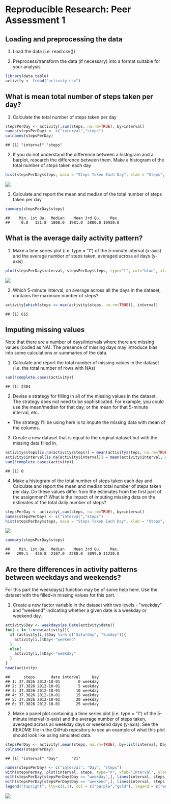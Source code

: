 # Reproducible Research: Peer Assessment 1

## Loading and preprocessing the data

1. Load the data (i.e. read.csv())

2. Preprocess/transform the data (if necessary) into a format suitable for your analysis


```r
library(data.table)
activity <- fread("activity.csv")
```

## What is mean total number of steps taken per day?

1. Calculate the total number of steps taken per day

```r
stepsPerDay <- activity[,sum(steps, na.rm=TRUE), by=interval]
names(stepsPerDay) <- c("interval","steps")
colnames(stepsPerDay)
```

```
## [1] "interval" "steps"
```

2. If you do not understand the difference between a histogram and a barplot, research the difference between them. Make a histogram of the total number of steps taken each day

```r
hist(stepsPerDay$steps, main = "Steps Taken Each Day", xlab = "Steps", border="blue", col="green", breaks=5)
```

![](Project1_files/figure-html/unnamed-chunk-3-1.png) 

3. Calculate and report the mean and median of the total number of steps taken per day



```r
summary(stepsPerDay$steps)
```

```
##    Min. 1st Qu.  Median    Mean 3rd Qu.    Max. 
##     0.0   131.8  1808.0  1981.0  2800.0 10930.0
```

## What is the average daily activity pattern?

1. Make a time series plot (i.e. type = "l") of the 5-minute interval (x-axis) and the average number of steps taken, averaged across all days (y-axis)



```r
plot(stepsPerDay$interval, stepsPerDay$steps, type="l", col="blue", xlab="Interval", ylab="Steps", main="Average Number of Steps")
```

![](Project1_files/figure-html/unnamed-chunk-5-1.png) 

2. Which 5-minute interval, on average across all the days in the dataset, contains the maximum number of steps?


```r
activity[which(steps == max(activity$steps, na.rm=TRUE)), interval]
```

```
## [1] 615
```
## Imputing missing values

Note that there are a number of days/intervals where there are missing values (coded as NA). The presence of missing days may introduce bias into some calculations or summaries of the data.

1. Calculate and report the total number of missing values in the dataset (i.e. the total number of rows with NAs)


```r
sum(!complete.cases(activity))
```

```
## [1] 2304
```


2. Devise a strategy for filling in all of the missing values in the dataset. The strategy does not need to be sophisticated. For example, you could use the mean/median for that day, or the mean for that 5-minute interval, etc.

- The strategy I'll be using here is to impute the missing data with mean of the columns.


3. Create a new dataset that is equal to the original dataset but with the missing data filled in.


```r
activity$steps[is.na(activity$steps)] = mean(activity$steps, na.rm=TRUE)
activity$interval[is.na(activity$interval)] = mean(activity$interval, na.rm=TRUE)
sum(!complete.cases(activity))
```

```
## [1] 0
```


4. Make a histogram of the total number of steps taken each day and Calculate and report the mean and median total number of steps taken per day. Do these values differ from the estimates from the first part of the assignment? What is the impact of imputing missing data on the estimates of the total daily number of steps?


```r
stepsPerDay <- activity[,sum(steps, na.rm=TRUE), by=interval]
names(stepsPerDay) <- c("interval","steps")
hist(stepsPerDay$steps, main = "Steps Taken Each Day", xlab = "Steps", border="blue", col="green", breaks=5)
```

![](Project1_files/figure-html/unnamed-chunk-9-1.png) 




```r
summary(stepsPerDay$steps)
```

```
##    Min. 1st Qu.  Median    Mean 3rd Qu.    Max. 
##   299.1   430.8  2107.0  2280.0  3099.0 11230.0
```


## Are there differences in activity patterns between weekdays and weekends?

For this part the weekdays() function may be of some help here. Use the dataset with the filled-in missing values for this part.

1. Create a new factor variable in the dataset with two levels - "weekday" and "weekend" indicating whether a given date is a weekday or weekend day.


```r
activity$Day <- weekdays(as.Date(activity$date))
for( i in 1:nrow(activity)){
  if (activity[i,]$Day %in% c("Saturday", "Sunday")){
    activity[i,]$Day<-"weekend"
  }
  else{
    activity[i,]$Day<-"weekday"
  }
}
head(activity)
```

```
##      steps       date interval     Day
## 1: 37.3826 2012-10-01        0 weekday
## 2: 37.3826 2012-10-01        5 weekday
## 3: 37.3826 2012-10-01       10 weekday
## 4: 37.3826 2012-10-01       15 weekday
## 5: 37.3826 2012-10-01       20 weekday
## 6: 37.3826 2012-10-01       25 weekday
```
2. Make a panel plot containing a time series plot (i.e. type = "l") of the 5-minute interval (x-axis) and the average number of steps taken, averaged across all weekday days or weekend days (y-axis). See the README file in the GitHub repository to see an example of what this plot should look like using simulated data.

```r
stepsPerDay <- activity[,mean(steps, na.rm=TRUE), by=list(interval, Day)]
colnames(stepsPerDay)
```

```
## [1] "interval" "Day"      "V1"
```

```r
names(stepsPerDay) <- c("interval", "Day", "steps")
with(stepsPerDay, plot(interval, steps, type="n", xlab="Interval", ylab="Steps", main="Average Number of Steps"))
with(stepsPerDay[stepsPerDay$Day == "weekday",], lines(interval, steps, col="purple"))
with(stepsPerDay[stepsPerDay$Day == "weekend",], lines(interval, steps, col="gold"))
legend("topright", lty=c(1,1), col = c("purple","gold"), legend = c("weekday", "weekend"))
```

![](Project1_files/figure-html/unnamed-chunk-12-1.png) 










